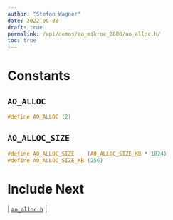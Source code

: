 ```yaml
---
author: "Stefan Wagner"
date: 2022-08-30
draft: true
permalink: /api/demos/ao_mikroe_2800/ao_alloc.h/
toc: true
---
```


# Constants

## `AO_ALLOC`

```c
#define AO_ALLOC (2)
```

## `AO_ALLOC_SIZE`

```c
#define AO_ALLOC_SIZE    (AO_ALLOC_SIZE_KB * 1024)
#define AO_ALLOC_SIZE_KB (256)
```

# Include Next

| [`ao_alloc.h`](../../src/ao_sys/ao_alloc.h.md) |
